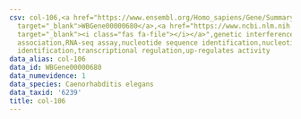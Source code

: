 ```yaml
---
csv: col-106,<a href="https://www.ensembl.org/Homo_sapiens/Gene/Summary?db=core;g=WBGene00000680"
  target="_blank">WBGene00000680</a>,<a href="https://www.ncbi.nlm.nih.gov/pubmed/27496166"
  target="_blank"><i class="fas fa-file"></i></a>",genetic interference,functional
  association,RNA-seq assay,nucleotide sequence identification,nucleotide sequence
  identification,transcriptional regulation,up-regulates activity
data_alias: col-106
data_id: WBGene00000680
data_numevidence: 1
data_species: Caenorhabditis elegans
data_taxid: '6239'
title: col-106
---
```

